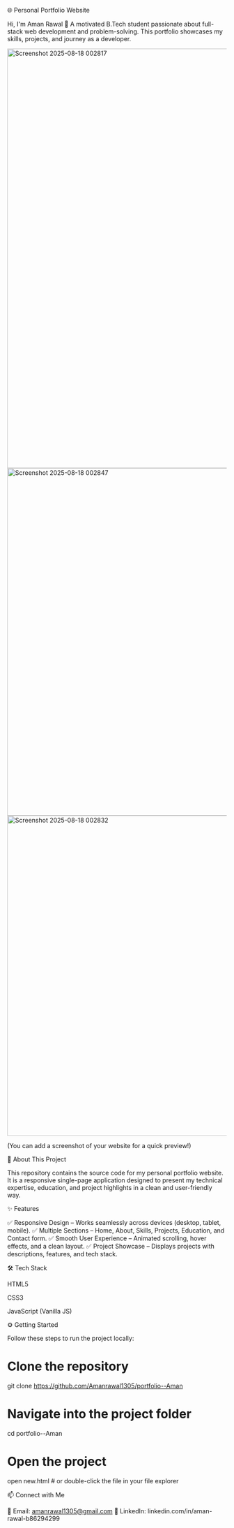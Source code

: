 🌐 Personal Portfolio Website

Hi, I'm Aman Rawal 👋
A motivated B.Tech student passionate about full-stack web development and problem-solving. This portfolio showcases my skills, projects, and journey as a developer.

<img width="1821" height="961" alt="Screenshot 2025-08-18 002817" src="https://github.com/user-attachments/assets/907f73b6-b3c8-4e1d-be95-a77a28721e06" />
<img width="1617" height="796" alt="Screenshot 2025-08-18 002847" src="https://github.com/user-attachments/assets/78959987-187c-4452-9300-f8598f95738e" />
<img width="1686" height="734" alt="Screenshot 2025-08-18 002832" src="https://github.com/user-attachments/assets/3cb7c054-c694-4fbb-8375-efe216b7e25a" />




(You can add a screenshot of your website for a quick preview!)

🚀 About This Project

This repository contains the source code for my personal portfolio website.
It is a responsive single-page application designed to present my technical expertise, education, and project highlights in a clean and user-friendly way.

✨ Features

✅ Responsive Design – Works seamlessly across devices (desktop, tablet, mobile).
✅ Multiple Sections – Home, About, Skills, Projects, Education, and Contact form.
✅ Smooth User Experience – Animated scrolling, hover effects, and a clean layout.
✅ Project Showcase – Displays projects with descriptions, features, and tech stack.

🛠️ Tech Stack

HTML5

CSS3

JavaScript (Vanilla JS)

⚙️ Getting Started

Follow these steps to run the project locally:

# Clone the repository
git clone https://github.com/Amanrawal1305/portfolio--Aman 

# Navigate into the project folder
cd portfolio--Aman 

# Open the project
open new.html   # or double-click the file in your file explorer

📫 Connect with Me

💌 Email: amanrawal1305@gmail.com
🔗 LinkedIn: linkedin.com/in/aman-rawal-b86294299
